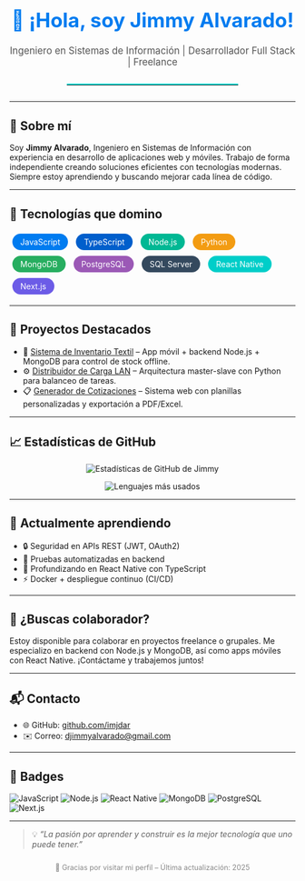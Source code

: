 <!-- PERFIL DE GITHUB - Jimmy Alvarado -->

<h1 align="center" style="font-size: 2.5em; color: #007cf0;">
  👋 ¡Hola, soy Jimmy Alvarado!
</h1>

<p align="center" style="font-size: 1.2em; color: #555;">
  Ingeniero en Sistemas de Información | Desarrollador Full Stack | Freelance
</p>

<hr style="border: none; border-top: 2px solid #00dfd8; width: 60%; margin: 2em auto;">

---

## 🙋 Sobre mí

Soy **Jimmy Alvarado**, Ingeniero en Sistemas de Información con experiencia en desarrollo de aplicaciones web y móviles. Trabajo de forma independiente creando soluciones eficientes con tecnologías modernas. Siempre estoy aprendiendo y buscando mejorar cada línea de código.

---

## 🧠 Tecnologías que domino

<span style="background-color:#007cf0; color:white; padding:6px 14px; border-radius:20px; margin:5px; display:inline-block;">JavaScript</span>
<span style="background-color:#005fcc; color:white; padding:6px 14px; border-radius:20px; margin:5px; display:inline-block;">TypeScript</span>
<span style="background-color:#00b894; color:white; padding:6px 14px; border-radius:20px; margin:5px; display:inline-block;">Node.js</span>
<span style="background-color:#f39c12; color:white; padding:6px 14px; border-radius:20px; margin:5px; display:inline-block;">Python</span>
<span style="background-color:#27ae60; color:white; padding:6px 14px; border-radius:20px; margin:5px; display:inline-block;">MongoDB</span>
<span style="background-color:#9b59b6; color:white; padding:6px 14px; border-radius:20px; margin:5px; display:inline-block;">PostgreSQL</span>
<span style="background-color:#34495e; color:white; padding:6px 14px; border-radius:20px; margin:5px; display:inline-block;">SQL Server</span>
<span style="background-color:#00cec9; color:white; padding:6px 14px; border-radius:20px; margin:5px; display:inline-block;">React Native</span>
<span style="background-color:#6c5ce7; color:white; padding:6px 14px; border-radius:20px; margin:5px; display:inline-block;">Next.js</span>

---

## 🚀 Proyectos Destacados

- 🧾 [Sistema de Inventario Textil](https://github.com/imjdar/sistema-inventario) – App móvil + backend Node.js + MongoDB para control de stock offline.
- ⚙️ [Distribuidor de Carga LAN](https://github.com/imjdar/distribuidor-carga-pc) – Arquitectura master-slave con Python para balanceo de tareas.
- 📋 [Generador de Cotizaciones](https://github.com/imjdar/cotizador-software) – Sistema web con planillas personalizadas y exportación a PDF/Excel.

---

## 📈 Estadísticas de GitHub

<p align="center">
  <img src="https://github-readme-stats.vercel.app/api?username=imjdar&show_icons=true&theme=radical" alt="Estadísticas de GitHub de Jimmy" />
</p>

<p align="center">
  <img src="https://github-readme-stats.vercel.app/api/top-langs/?username=imjdar&layout=compact&theme=radical" alt="Lenguajes más usados" />
</p>

---

## 🧠 Actualmente aprendiendo

- 🔒 Seguridad en APIs REST (JWT, OAuth2)
- 🧪 Pruebas automatizadas en backend
- 📱 Profundizando en React Native con TypeScript
- ⚡ Docker + despliegue continuo (CI/CD)

---

## 🤝 ¿Buscas colaborador?

Estoy disponible para colaborar en proyectos freelance o grupales. Me especializo en backend con Node.js y MongoDB, así como apps móviles con React Native. ¡Contáctame y trabajemos juntos!

---

## 📬 Contacto

- 🌐 GitHub: [github.com/imjdar](https://github.com/imjdar)
- ✉️ Correo: [djimmyalvarado@gmail.com](mailto:djimmyalvarado@gmail.com)

---

## 🧩 Badges

![JavaScript](https://img.shields.io/badge/-JavaScript-F7DF1E?style=for-the-badge&logo=javascript&logoColor=000)
![Node.js](https://img.shields.io/badge/-Node.js-339933?style=for-the-badge&logo=nodedotjs&logoColor=white)
![React Native](https://img.shields.io/badge/-React%20Native-61DAFB?style=for-the-badge&logo=react&logoColor=black)
![MongoDB](https://img.shields.io/badge/-MongoDB-47A248?style=for-the-badge&logo=mongodb&logoColor=white)
![PostgreSQL](https://img.shields.io/badge/-PostgreSQL-336791?style=for-the-badge&logo=postgresql&logoColor=white)
![Next.js](https://img.shields.io/badge/-Next.js-000000?style=for-the-badge&logo=nextdotjs&logoColor=white)

---

> 💡 *“La pasión por aprender y construir es la mejor tecnología que uno puede tener.”*

<p align="center" style="font-size: 0.9em; color: #888; margin-top: 2em;">
  💖 Gracias por visitar mi perfil – Última actualización: 2025
</p>



